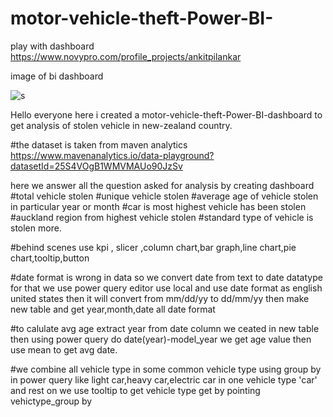 # motor-vehicle-theft-Power-BI-

play with dashboard
https://www.novypro.com/profile_projects/ankitpilankar

image of bi dashboard

![s](https://github.com/AnkitPilankar/motor-vehicle-theft-Power-BI-/assets/139122495/6ddf7fd3-9684-40a5-a932-ac32972bbb7a)

Hello everyone here i created a motor-vehicle-theft-Power-BI-dashboard to get analysis of stolen vehicle in new-zealand country.

#the dataset is taken from maven analytics https://www.mavenanalytics.io/data-playground?datasetId=25S4VOgB1WMVMAUo90JzSv

here we answer all the question asked for analysis by creating dashboard
#total vehicle stolen 
#unique vehicle stolen
#average age of vehicle stolen in particular year or month
#car is most highest vehicle has been stolen
#auckland region from highest vehicle stolen
#standard type of vehicle is stolen more.

#behind scenes
use kpi , slicer ,column chart,bar graph,line chart,pie chart,tooltip,button 

#date format is wrong in data so we convert date from text to date datatype for that we use power query editor use local and use date format as english united states then it will convert from mm/dd/yy to  dd/mm/yy
then make new table and get year,month,date all date format

#to calulate avg age extract year from date column we ceated in new table then using power query do date(year)-model_year we get age value then use mean to get avg date.

#we combine all vehicle type in some common vehicle type using group by in power query like light car,heavy car,electric car in one vehicle type 'car' and rest on we use tooltip to get vehicle type get by pointing vehictype_group by  

